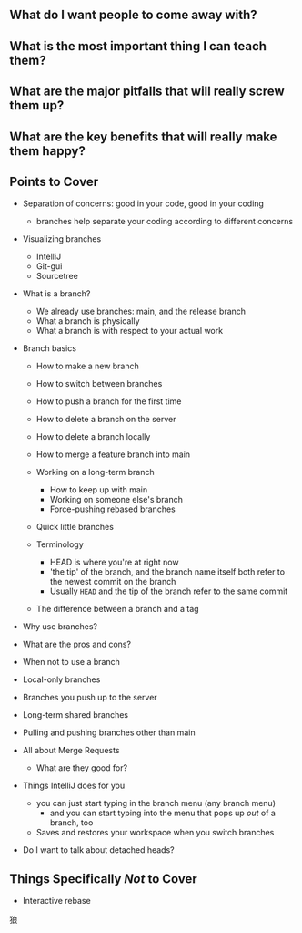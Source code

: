 ## What do I want people to come away with?


## What is the most important thing I can teach them?


## What are the major pitfalls that will really screw them up?


## What are the key benefits that will really make them happy?


## Points to Cover

* Separation of concerns: good in your code, good in your coding
    * branches help separate your coding according to different concerns
* Visualizing branches
    * IntelliJ
    * Git-gui
    * Sourcetree
* What is a branch?
    * We already use branches: main, and the release branch
    * What a branch is physically
    * What a branch is with respect to your actual work
* Branch basics
    * How to make a new branch
    * How to switch between branches
    * How to push a branch for the first time
    * How to delete a branch on the server
    * How to delete a branch locally
    * How to merge a feature branch into main
    * Working on a long-term branch
        * How to keep up with main
        * Working on someone else's branch
        * Force-pushing rebased branches
    * Quick little branches

    * Terminology
        * HEAD is where you're at right now
        * 'the tip' of the branch, and the branch name itself both refer to the newest commit on the branch
        * Usually `HEAD` and the tip of the branch refer to the same commit
    * The difference between a branch and a tag
* Why use branches?
* What are the pros and cons?
* When not to use a branch
* Local-only branches
* Branches you push up to the server
* Long-term shared branches
* Pulling and pushing branches other than main

* All about Merge Requests
    * What are they good for?

* Things IntelliJ does for you
    * you can just start typing in the branch menu (any branch menu)
        * and you can start typing into the menu that pops up _out_ of a branch, too
    * Saves and restores your workspace when you switch branches

* Do I want to talk about detached heads?

## Things Specifically _Not_ to Cover

* Interactive rebase

狼

<!-- vim: set ts=4 sw=4 tw=0 et ai :-->
